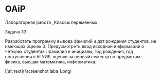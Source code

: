 # OAiP

Лабораторная работа _Классы переменных

Задача 33:

Разработать программу вывода фамилий и дат рождения студентов, не имеющих оценок 3. 
Предусмотреть ввод исходной информации о четырех студентах : фамилия и инициалы, год рождения, год поступления в БГУИР, оценки за первый семестр по предметам : физика, высшая математика, информатика.


![alt text](/screenshot laba 1.png)
